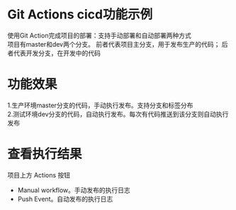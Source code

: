 # Git Actions cicd功能示例
使用Git Action完成项目的部署：支持手动部署和自动部署两种方式  
项目有master和dev两个分支。
前者代表项目主分支，用于发布生产的代码；
后者代表开发分支，在开发中的代码  

# 功能效果
1.生产环境master分支的代码，手动执行发布。支持分支和标签分布  
2.测试环境dev分支的代码，自动执行发布。每次有代码推送到该分支则自动执行发布

# 查看执行结果
项目上方 Actions 按钮
- Manual workflow。手动发布的执行日志
- Push Event。自动发布的执行日志
